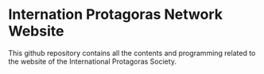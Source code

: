# Internation Protagoras Network Website
This github repository contains all the contents and programming related to the website of the International Protagoras Society.
